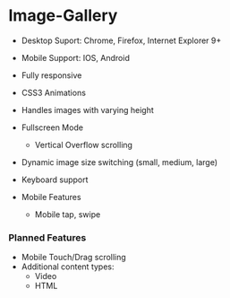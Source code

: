 Image-Gallery
===========
  - Desktop Suport: Chrome, Firefox, Internet Explorer 9+
  - Mobile Support: IOS, Android

  - Fully responsive
  - CSS3 Animations
  - Handles images with varying height

  - Fullscreen Mode
     - Vertical Overflow scrolling

  - Dynamic image size switching (small, medium, large)
  - Keyboard support

  - Mobile Features
     - Mobile tap, swipe


  ### Planned Features

  - Mobile Touch/Drag scrolling
  - Additional content types:
     - Video
     - HTML

